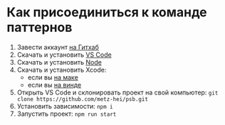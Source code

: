 # Как присоединиться к команде паттернов

1. Завести аккаунт [на Гитхаб](https://github.com/)
2. Скачать и установить [VS Code](https://code.visualstudio.com/)
2. Скачать и установить [Node](https://nodejs.org/en/download/prebuilt-installer)
3. Скачать и установить Xcode: 
   - если вы [на маке](https://developer.apple.com/xcode/)
   - если вы [на винде](https://git-scm.com/downloads/win)
4. Открыть VS Code и склонировать проект на свой компьютер: ```git clone https://github.com/metz-hei/psb.git```
5. Установить зависимости: ```npm i```
6. Запустить проект: ```npm run start```